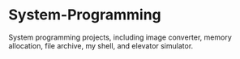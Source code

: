 # System-Programming
System programming projects, including image converter, memory allocation, file archive, my shell, and elevator simulator.
